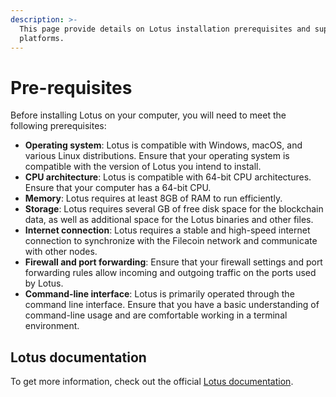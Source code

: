 ```yaml
---
description: >-
  This page provide details on Lotus installation prerequisites and supported
  platforms.
---
```


# Pre-requisites

Before installing Lotus on your computer, you will need to meet the following prerequisites:

* **Operating system**: Lotus is compatible with Windows, macOS, and various Linux distributions. Ensure that your operating system is compatible with the version of Lotus you intend to install.
* **CPU architecture**: Lotus is compatible with 64-bit CPU architectures. Ensure that your computer has a 64-bit CPU.
* **Memory**: Lotus requires at least 8GB of RAM to run efficiently.
* **Storage**: Lotus requires several GB of free disk space for the blockchain data, as well as additional space for the Lotus binaries and other files.
* **Internet connection**: Lotus requires a stable and high-speed internet connection to synchronize with the Filecoin network and communicate with other nodes.
* **Firewall and port forwarding**: Ensure that your firewall settings and port forwarding rules allow incoming and outgoing traffic on the ports used by Lotus.
* **Command-line interface**: Lotus is primarily operated through the command line interface. Ensure that you have a basic understanding of command-line usage and are comfortable working in a terminal environment.

## Lotus documentation

To get more information, check out the official [Lotus documentation](https://lotus.filecoin.io/lotus/install/prerequisites/).
